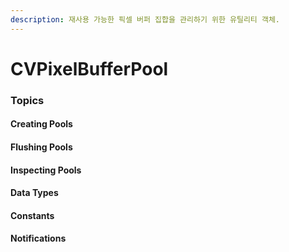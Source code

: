 ```yaml
---
description: 재사용 가능한 픽셀 버퍼 집합을 관리하기 위한 유틸리티 객체.
---
```


# CVPixelBufferPool

### Topics

#### Creating Pools

#### Flushing Pools

#### Inspecting Pools

#### Data Types

#### Constants

#### Notifications

